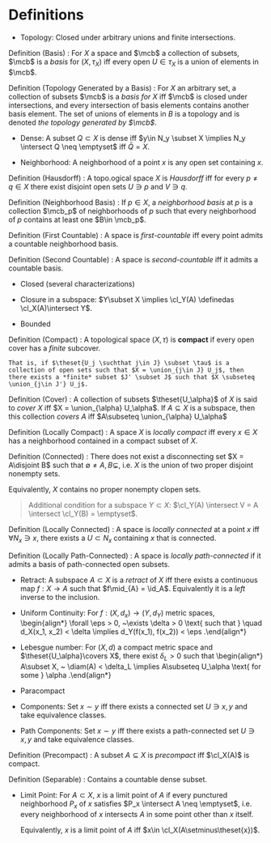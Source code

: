 # Definitions

- Topology: 
    Closed under arbitrary unions and finite intersections.

Definition (Basis)
: For $X$ a space and $\mcb$ a collection of subsets, $\mcb$ is a *basis* for $(X, \tau_X)$ iff every open $U\in \tau_X$ is a union of elements in $\mcb$.

Definition (Topology Generated by a Basis)
:   For $X$ an arbitrary set, a collection of subsets $\mcb$ is a *basis for $X$* iff $\mcb$ is closed under intersections, and every intersection of basis elements contains another basis element.
    The set of unions of elements in $B$ is a topology and is denoted *the topology generated by $\mcb$*.

- Dense:
    A subset $Q\subset X$ is dense iff $y\in N_y \subset X \implies N_y \intersect Q \neq \emptyset$ iff $\bar Q = X$.

- Neighborhood: 
    A neighborhood of a point $x$ is any open set containing $x$.

Definition (Hausdorff)
: A topo.ogical space $X$ is *Hausdorff* iff for every $p\neq q \in X$ there exist disjoint open sets $U\ni p$ and $V\ni q$. 

Definition (Neighborhood Basis)
: If $p\in X$, a *neighborhood basis* at $p$ is a collection $\mcb_p$ of neighborhoods of $p$ such that every neighborhood of $p$ contains at least one $B\in \mcb_p$.

Definition (First Countable)
: A space is *first-countable* iff every point admits a countable neighborhood basis.

Definition (Second Countable)
: A space is *second-countable* iff it admits a countable basis.

- Closed (several characterizations)
 - Closure in a subspace: $Y\subset X \implies \cl_Y(A) \definedas \cl_X(A)\intersect Y$.

- Bounded

Definition (Compact)
:   A topological space $(X, \tau)$ is **compact** if every open cover has a *finite* subcover.
    
    That is, if $\theset{U_j \suchthat j\in J} \subset \tau$ is a collection of open sets such that $X = \union_{j\in J} U_j$, then there exists a *finite* subset $J' \subset J$ such that $X \subseteq \union_{j\in J'} U_j$.

Definition (Cover)
: A collection of subsets $\theset{U_\alpha}$ of $X$ is said to *cover $X$* iff $X = \union_{\alpha} U_\alpha$.
  If $A\subseteq X$ is a subspace, then this collection *covers $A$* iff $A\subseteq \union_{\alpha} U_\alpha$

Definition (Locally Compact)
: A space $X$ is *locally compact* iff every $x\in X$ has a neighborhood contained in a compact subset of $X$.

Definition (Connected) 
: There does not exist a disconnecting set $X = A\disjoint B$ such that $\emptyset \neq A, B \subsetneq$, i.e. $X$ is the union of two proper disjoint nonempty sets.
  
  Equivalently, $X$ contains no proper nonempty clopen sets.
  
  > Additional condition for a subspace $Y\subset X$: $\cl_Y(A) \intersect V = A \intersect \cl_Y(B) = \emptyset$.

Definition (Locally Connected)
: A space is *locally connected* at a point $x$ iff $\forall N_x \ni x$, there exists a $U\subset N_x$ containing $x$ that is connected.

Definition (Locally Path-Connected)
: A space is *locally path-connected* if it admits a basis of path-connected open subsets.
  
- Retract: 
    A subspace $A \subset X$ is a *retract* of $X$ iff there exists a continuous map $f: X\to A$ such that $f\mid_{A} = \id_A$. Equivalently it is a *left* inverse to the inclusion.

- Uniform Continuity: 
    For $f: (X, d_x) \to (Y, d_Y)$ metric spaces,
    \begin{align*}
    \forall \eps > 0, ~\exists \delta > 0 \text{ such that } \quad d_X(x_1, x_2) < \delta \implies d_Y(f(x_1), f(x_2)) < \eps
    .\end{align*} 

- Lebesgue number: 
    For $(X, d)$ a compact metric space and $\theset{U_\alpha}\covers X$, there exist $\delta_L > 0$ such that 
    \begin{align*}
    A\subset X, ~ \diam(A) < \delta_L \implies A\subseteq U_\alpha \text{ for some } \alpha
    .\end{align*}

- Paracompact

- Components: 
    Set $x\sim y$ iff there exists a connected set $U\ni x, y$ and take equivalence classes.

- Path Components:
    Set $x\sim y$ iff there exists a path-connected set $U\ni x, y$ and take equivalence classes.

Definition (Precompact)
: A subset $A\subseteq X$ is *precompact* iff $\cl_X(A)$ is compact.

Definition (Separable)
: Contains a countable dense subset.

- Limit Point:
    For $A\subset X$, $x$ is a limit point of $A$ if every punctured neighborhood $P_x$ of $x$ satisfies $P_x \intersect A \neq \emptyset$, i.e. every neighborhood of $x$ intersects $A$ in some point other than $x$ itself.
    
    Equivalently, $x$ is a limit point of $A$ iff $x\in \cl_X(A\setminus\theset{x})$.

